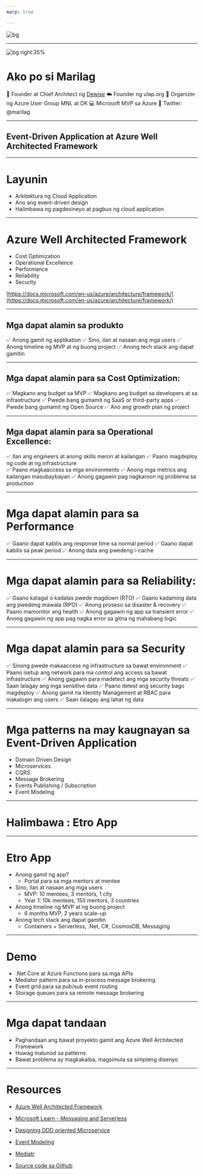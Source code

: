 ```yaml
---
marp: true

---
```

<!-- _color: white -->
![bg ](cloudskwela2021.jpg)


---
![bg right:35%](Marilag.jpg)
# Ako po  si Marilag 
:blue_heart: Founder at Chief Architect ng [Dewise](https://www.dewise.com/)
:cloud: Founder ng ulap.org
:green_heart: Organizer ng Azure User Group MNL at DK
:computer: Microsoft MVP sa Azure
:iphone: Twitter: @marilag

---
<!--  _backgroundColor: white -->
## Event-Driven Application at  Azure Well Architected Framework  

---
<!-- class:  gaia -->
# Layunin
- Arkitektura ng Cloud Application  
- Ano ang event-driven design
- Halimbawa ng pagdesineyo at pagbuo ng cloud application 

---

# Azure Well Architected Framework

- Cost Optimization 
- Operational Excellence
- Performance
- Reliability
- Security

[https://docs.microsoft.com/en-us/azure/architecture/framework/](https://docs.microsoft.com/en-us/azure/architecture/framework/)

---

## Mga dapat alamin sa produkto

:white_check_mark: Anong gamit ng applikation
:white_check_mark: Sino, ilan at nasaan ang mga users
:white_check_mark: Anong timeline ng MVP at ng buong project
:white_check_mark: Anong tech stack ang dapat gamitin

  
  
---
<!-- class:   gaia -->

## Mga dapat alamin para sa Cost Optimization:

  :white_check_mark: Magkano ang budget sa MVP
  :white_check_mark: Magkano ang budget sa developers at sa infrastructure
  :white_check_mark: Pwede bang gumamit ng SaaS or third-party apps
  :white_check_mark: Pwede bang gumamit ng Open Source
  :white_check_mark: Ano ang growth plan ng project
  
---
## Mga dapat alamin para sa Operational Excellence:

  :white_check_mark: Ilan ang engineers at anong skills meron at kailangan 
  :white_check_mark: Paano magdeploy ng code at ng infrastructure  
  :white_check_mark: Paano magkaaccess sa mga environments
  :white_check_mark: Anong mga metrics ang kailangan masubaybayan
  :white_check_mark: Anong gagawin pag nagkaroon ng problema sa production

---
# Mga dapat alamin para sa Performance

  :white_check_mark: Gaano dapat kabilis ang response time sa normal period
  :white_check_mark: Gaano dapat kabilis sa peak period
  :white_check_mark: Anong data ang pwedeng i-cache

---
# Mga dapat alamin para sa Reliability:

  :white_check_mark: Gaano katagal o kadalas pwede magdown (RTO)
  :white_check_mark: Gaano kadaming data ang pwedeng mawala (RPO)
  :white_check_mark: Anong proseso sa disaster & recovery
  :white_check_mark: Paano mamonitor ang health 
  :white_check_mark: Anong gagawin ng app sa transient error
  :white_check_mark: Anong gagawin ng app pag nagka error sa gitna ng mahabang logic

---
# Mga dapat alamin para sa Security

  :white_check_mark: Sinong pwede makaaccess ng infrastructure sa bawat environment
  :white_check_mark: Paano isetup ang network para ma control ang access sa bawat infrastructure
  :white_check_mark: Anong gagawin para madetect ang mga security threats
  :white_check_mark: Saan lalagay ang mga sensitive data
  :white_check_mark: Paano itetest ang security bago magdeploy
  :white_check_mark: Anong gamit na Identity Management at RBAC para makalogin ang users
  :white_check_mark: Saan ilalagay ang lahat ng data

---

# Mga patterns na may kaugnayan sa Event-Driven Application

- Domain Driven Design
- Microservices
- CQRS
- Message Brokering
- Events Publishing / Subscription 
- Event Modeling
---
<!-- class:  lead gaia -->

# Halimbawa : Etro App

---
<!-- class:   gaia -->

# Etro App
- Anong gamit ng app? 
  - Portal para sa mga mentors at mentee
- Sino, ilan at nasaan ang mga users
  - MVP: 10 mentees, 3 mentors, 1 city 
  - Year 1: 10k mentees, 150 mentors, 3 countries
- Anong timeline ng MVP at ng buong project
  - 6 months MVP, 2 years scale-up
- Anong tech stack ang dapat gamitin
  - Containers + Serverless, .Net, C#, CosmosDB, Messaging    

---
<!-- class: lead  gaia -->

# Demo
- .Net Core at Azure Functions para sa mga APIs
- Mediator pattern para sa in-process message brokering
- Event grid para sa pub/sub event routing
- Storage queues para sa remote message brokering
---

# Mga dapat tandaan
- Paghandaan ang bawat proyekto gamit ang Azure Well Architected Framework
- Huwag malunod sa patterns
- Bawat problema ay magkakaiba, magsimula sa simpleng disenyo

---
# Resources
- [Azure Well Architected Framework](https://docs.microsoft.com/en-us/azure/architecture/framework/)
- [Microsoft Learn - Messaging and Serverless](https://docs.microsoft.com/en-us/learn/paths/architect-messaging-serverless/)

- [Designing DDD oriented Microservice](https://docs.microsoft.com/en-us/dotnet/architecture/microservices/microservice-ddd-cqrs-patterns/ddd-oriented-microservice)

- [Event Modeling](https://eventmodeling.org/posts/what-is-event-modeling/)
  
- [Mediatr](https://github.com/jbogard/MediatR)
  
- [Source code sa Github](https://github.com/marilag/talks/tree/main/cloudskwela2021)


  

